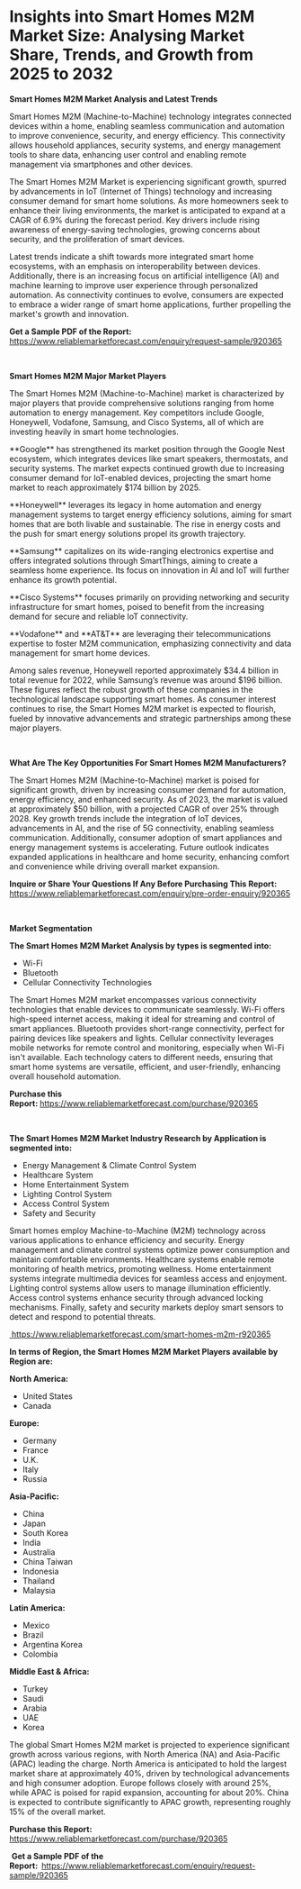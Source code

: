 <p><h1>Insights into Smart Homes M2M Market Size: Analysing Market Share, Trends, and Growth from 2025 to 2032</h1></p><p><strong>Smart Homes M2M Market Analysis and Latest Trends</strong></p>
<p><p>Smart Homes M2M (Machine-to-Machine) technology integrates connected devices within a home, enabling seamless communication and automation to improve convenience, security, and energy efficiency. This connectivity allows household appliances, security systems, and energy management tools to share data, enhancing user control and enabling remote management via smartphones and other devices.</p><p>The Smart Homes M2M Market is experiencing significant growth, spurred by advancements in IoT (Internet of Things) technology and increasing consumer demand for smart home solutions. As more homeowners seek to enhance their living environments, the market is anticipated to expand at a CAGR of 6.9% during the forecast period. Key drivers include rising awareness of energy-saving technologies, growing concerns about security, and the proliferation of smart devices.</p><p>Latest trends indicate a shift towards more integrated smart home ecosystems, with an emphasis on interoperability between devices. Additionally, there is an increasing focus on artificial intelligence (AI) and machine learning to improve user experience through personalized automation. As connectivity continues to evolve, consumers are expected to embrace a wider range of smart home applications, further propelling the market's growth and innovation.</p></p>
<p><strong>Get a Sample PDF of the Report:&nbsp;</strong> <a href="https://www.reliablemarketforecast.com/enquiry/request-sample/920365?utm_campaign=3165&utm_medium=2&utm_source=Github&utm_content=ia&utm_term=18042025&utm_id=smart-homes-m2m">https://www.reliablemarketforecast.com/enquiry/request-sample/920365</a></p>
<p>&nbsp;</p>
<p><strong>Smart Homes M2M Major Market Players</strong></p>
<p><p>The Smart Homes M2M (Machine-to-Machine) market is characterized by major players that provide comprehensive solutions ranging from home automation to energy management. Key competitors include Google, Honeywell, Vodafone, Samsung, and Cisco Systems, all of which are investing heavily in smart home technologies.</p><p>**Google** has strengthened its market position through the Google Nest ecosystem, which integrates devices like smart speakers, thermostats, and security systems. The market expects continued growth due to increasing consumer demand for IoT-enabled devices, projecting the smart home market to reach approximately $174 billion by 2025.</p><p>**Honeywell** leverages its legacy in home automation and energy management systems to target energy efficiency solutions, aiming for smart homes that are both livable and sustainable. The rise in energy costs and the push for smart energy solutions propel its growth trajectory.</p><p>**Samsung** capitalizes on its wide-ranging electronics expertise and offers integrated solutions through SmartThings, aiming to create a seamless home experience. Its focus on innovation in AI and IoT will further enhance its growth potential.</p><p>**Cisco Systems** focuses primarily on providing networking and security infrastructure for smart homes, poised to benefit from the increasing demand for secure and reliable IoT connectivity.</p><p>**Vodafone** and **AT&T** are leveraging their telecommunications expertise to foster M2M communication, emphasizing connectivity and data management for smart home devices.</p><p>Among sales revenue, Honeywell reported approximately $34.4 billion in total revenue for 2022, while Samsung’s revenue was around $196 billion. These figures reflect the robust growth of these companies in the technological landscape supporting smart homes. As consumer interest continues to rise, the Smart Homes M2M market is expected to flourish, fueled by innovative advancements and strategic partnerships among these major players.</p></p>
<p>&nbsp;</p>
<p><strong>What Are The Key Opportunities For Smart Homes M2M Manufacturers?</strong></p>
<p><p>The Smart Homes M2M (Machine-to-Machine) market is poised for significant growth, driven by increasing consumer demand for automation, energy efficiency, and enhanced security. As of 2023, the market is valued at approximately $50 billion, with a projected CAGR of over 25% through 2028. Key growth trends include the integration of IoT devices, advancements in AI, and the rise of 5G connectivity, enabling seamless communication. Additionally, consumer adoption of smart appliances and energy management systems is accelerating. Future outlook indicates expanded applications in healthcare and home security, enhancing comfort and convenience while driving overall market expansion.</p></p>
<p><strong>Inquire or Share Your Questions If Any Before Purchasing This Report:</strong> <a href="https://www.reliablemarketforecast.com/enquiry/pre-order-enquiry/920365?utm_campaign=3165&utm_medium=2&utm_source=Github&utm_content=ia&utm_term=18042025&utm_id=smart-homes-m2m">https://www.reliablemarketforecast.com/enquiry/pre-order-enquiry/920365</a></p>
<p>&nbsp;</p>
<p><strong>Market Segmentation</strong></p>
<p><strong>The Smart Homes M2M Market Analysis by types is segmented into:</strong></p>
<p><ul><li>Wi-Fi</li><li>Bluetooth</li><li>Cellular Connectivity Technologies</li></ul></p>
<p><p>The Smart Homes M2M market encompasses various connectivity technologies that enable devices to communicate seamlessly. Wi-Fi offers high-speed internet access, making it ideal for streaming and control of smart appliances. Bluetooth provides short-range connectivity, perfect for pairing devices like speakers and lights. Cellular connectivity leverages mobile networks for remote control and monitoring, especially when Wi-Fi isn't available. Each technology caters to different needs, ensuring that smart home systems are versatile, efficient, and user-friendly, enhancing overall household automation.</p></p>
<p><strong>Purchase this Report:&nbsp;</strong><a href="https://www.reliablemarketforecast.com/purchase/920365?utm_campaign=3165&utm_medium=2&utm_source=Github&utm_content=ia&utm_term=18042025&utm_id=smart-homes-m2m">https://www.reliablemarketforecast.com/purchase/920365</a></p>
<p>&nbsp;</p>
<p><strong>The Smart Homes M2M Market Industry Research by Application is segmented into:</strong></p>
<p><ul><li>Energy Management & Climate Control System</li><li>Healthcare System</li><li>Home Entertainment System</li><li>Lighting Control System</li><li>Access Control System</li><li>Safety and Security</li></ul></p>
<p><p>Smart homes employ Machine-to-Machine (M2M) technology across various applications to enhance efficiency and security. Energy management and climate control systems optimize power consumption and maintain comfortable environments. Healthcare systems enable remote monitoring of health metrics, promoting wellness. Home entertainment systems integrate multimedia devices for seamless access and enjoyment. Lighting control systems allow users to manage illumination efficiently. Access control systems enhance security through advanced locking mechanisms. Finally, safety and security markets deploy smart sensors to detect and respond to potential threats.</p></p>
<p><a href="https://www.reliablemarketforecast.com/smart-homes-m2m-r920365?utm_campaign=3165&utm_medium=2&utm_source=Github&utm_content=ia&utm_term=18042025&utm_id=smart-homes-m2m">&nbsp;https://www.reliablemarketforecast.com/smart-homes-m2m-r920365</a></p>
<p><strong>In terms of Region, the Smart Homes M2M Market Players available by Region are:</strong></p>
<p>
    <p> <strong> North America: </strong>
        <ul>
            <li>United States</li>
            <li>Canada</li>
        </ul>
        </p> 
    <p> <strong> Europe: </strong>
        <ul>
            <li>Germany</li>
            <li>France</li>
            <li>U.K.</li>
            <li>Italy</li>
            <li>Russia</li>
        </ul>
        </p> 
    <p> <strong> Asia-Pacific: </strong>
        <ul>
            <li>China</li>
            <li>Japan</li>
            <li>South Korea</li>
            <li>India</li>
            <li>Australia</li>
            <li>China Taiwan</li>
            <li>Indonesia</li>
            <li>Thailand</li>
            <li>Malaysia</li>
        </ul>
        </p> 
    <p> <strong> Latin America: </strong>
        <ul>
            <li>Mexico</li>
            <li>Brazil</li>
            <li>Argentina Korea</li>
            <li>Colombia</li>
        </ul>
        </p> 
    <p> <strong> Middle East & Africa: </strong>
        <ul>
            <li>Turkey</li>
            <li>Saudi</li>
            <li>Arabia</li>
            <li>UAE</li>
            <li>Korea</li>
        </ul>
    </p>
    </p>
<p><p>The global Smart Homes M2M market is projected to experience significant growth across various regions, with North America (NA) and Asia-Pacific (APAC) leading the charge. North America is anticipated to hold the largest market share at approximately 40%, driven by technological advancements and high consumer adoption. Europe follows closely with around 25%, while APAC is poised for rapid expansion, accounting for about 20%. China is expected to contribute significantly to APAC growth, representing roughly 15% of the overall market.</p></p>
<p><strong>Purchase this Report: </strong><a href="https://www.reliablemarketforecast.com/purchase/920365?utm_campaign=3165&utm_medium=2&utm_source=Github&utm_content=ia&utm_term=18042025&utm_id=smart-homes-m2m">https://www.reliablemarketforecast.com/purchase/920365</a></p>
<p>&nbsp;<strong>Get a Sample PDF of the Report:&nbsp;&nbsp;</strong><a href="https://www.reliablemarketforecast.com/enquiry/request-sample/920365?utm_campaign=3165&utm_medium=2&utm_source=Github&utm_content=ia&utm_term=18042025&utm_id=smart-homes-m2m">https://www.reliablemarketforecast.com/enquiry/request-sample/920365</a></p>
<p><strong></strong></p>
<p><p></p><p></p><p></p></p>